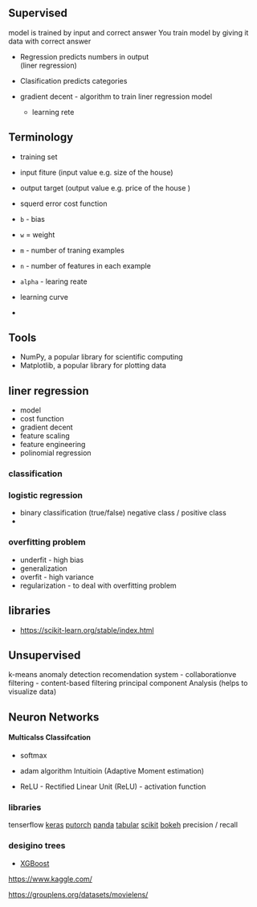 ## Supervised 

model is trained by input and correct answer
You train model by giving it data with correct answer

- Regression
	predicts numbers in output  
	(liner regression)
- Clasification
	predicts categories 


 - gradient decent  - algorithm to train liner regression model
	- learning rete 

## Terminology
 - training set 
 - input fiture (input value e.g. size of the house)
 - output target (output value e.g. price of the house )
 - squerd error cost function  
- `b`  - bias 
- `w` = weight
- `m` - number of traning examples
- `n` - number of  features in each example
- `alpha` - learing reate
- learning curve 

- 

## Tools 
-   NumPy, a popular library for scientific computing
-   Matplotlib, a popular library for plotting data


## liner regression
 - model
 - cost function
 - gradient decent
 - feature scaling
 -  feature engineering 
 - polinomial regression

### classification
### logistic regression
 - binary classification (true/false) negative class / positive class
 - 

### overfitting problem
 - underfit - high bias
 - generalization
 - overfit - high variance
  - regularization - to deal with overfitting problem
## libraries
 - https://scikit-learn.org/stable/index.html




## Unsupervised
k-means
anomaly detection
recomendation system
	- collaborationve filtering
	- content-based filtering
principal component Analysis (helps to visualize data)

## Neuron Networks

#### Multicalss Classifcation 
- softmax
- adam algorithm Intuitioin (Adaptive Moment estimation)

- ReLU - Rectified Linear Unit (ReLU) - activation function

### libraries
tenserflow
[keras](https://keras.io/)
[putorch](https://pytorch.org/)
[panda](https://pandas.pydata.org/)
[tabular](https://pypi.org/project/tabulate/)
[scikit](https://scikit-learn.org/stable/)
[bokeh](https://github.com/bokeh/bokeh)
precision / recall 

### desigino trees
- [XGBoost](https://xgboost.ai/) 


https://www.kaggle.com/


https://grouplens.org/datasets/movielens/
